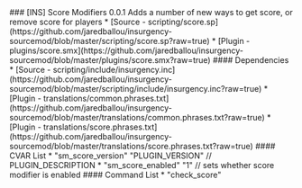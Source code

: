 <a name="score">
### [INS] Score Modifiers 0.0.1
Adds a number of new ways to get score, or remove score for players
 * [Source - scripting/score.sp](https://github.com/jaredballou/insurgency-sourcemod/blob/master/scripting/score.sp?raw=true)
 * [Plugin - plugins/score.smx](https://github.com/jaredballou/insurgency-sourcemod/blob/master/plugins/score.smx?raw=true)
#### Dependencies
 * [Source - scripting/include/insurgency.inc](https://github.com/jaredballou/insurgency-sourcemod/blob/master/scripting/include/insurgency.inc?raw=true)
 * [Plugin - translations/common.phrases.txt](https://github.com/jaredballou/insurgency-sourcemod/blob/master/translations/common.phrases.txt?raw=true)
 * [Plugin - translations/score.phrases.txt](https://github.com/jaredballou/insurgency-sourcemod/blob/master/translations/score.phrases.txt?raw=true)
#### CVAR List
 * "sm_score_version" "PLUGIN_VERSION" // PLUGIN_DESCRIPTION
 * "sm_score_enabled" "1" // sets whether score modifier is enabled
#### Command List
 * "check_score"
